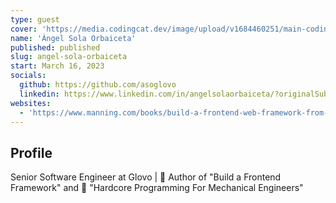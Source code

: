 ```yaml
---
type: guest
cover: 'https://media.codingcat.dev/image/upload/v1684460251/main-codingcatdev-photo/podcast-guest/angel-sola-orbaiceta.jpg'
name: 'Ángel Sola Orbaiceta'
published: published
slug: angel-sola-orbaiceta
start: March 16, 2023
socials:
  github: https://github.com/asoglovo
  linkedin: https://www.linkedin.com/in/angelsolaorbaiceta/?originalSubdomain=es
websites:
  - 'https://www.manning.com/books/build-a-frontend-web-framework-from-scratch'
---
```


## Profile

Senior Software Engineer at Glovo | 📘 Author of "Build a Frontend Framework" and 📗 "Hardcore Programming For Mechanical Engineers"
